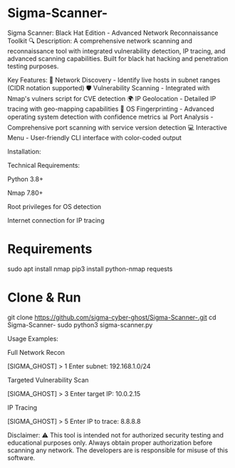 # Sigma-Scanner-
 Sigma Scanner: Black Hat Edition - Advanced Network Reconnaissance Toolkit 🔍
Description:
A comprehensive network scanning and reconnaissance tool with integrated vulnerability detection, IP tracing, and advanced scanning capabilities. Built for black hat hacking and penetration testing purposes.

Key Features:
🎯 Network Discovery - Identify live hosts in subnet ranges (CIDR notation supported)
🛡️ Vulnerability Scanning - Integrated with Nmap's vulners script for CVE detection
🌍 IP Geolocation - Detailed IP tracing with geo-mapping capabilities
🔧 OS Fingerprinting - Advanced operating system detection with confidence metrics
📊 Port Analysis - Comprehensive port scanning with service version detection
💻 Interactive Menu - User-friendly CLI interface with color-coded output

Installation:

Technical Requirements:

Python 3.8+

Nmap 7.80+

Root privileges for OS detection

Internet connection for IP tracing

# Requirements
sudo apt install nmap
pip3 install python-nmap requests

# Clone & Run
git clone https://github.com/sigma-cyber-ghost/Sigma-Scanner-.git
cd Sigma-Scanner-
sudo python3 sigma-scanner.py

Usage Examples:

Full Network Recon

[SIGMA_GHOST] > 1
Enter subnet: 192.168.1.0/24

Targeted Vulnerability Scan

[SIGMA_GHOST] > 3
Enter target IP: 10.0.2.15

IP Tracing

[SIGMA_GHOST] > 5
Enter IP to trace: 8.8.8.8

Disclaimer:
⚠️ This tool is intended not for authorized security testing and educational purposes only. Always obtain proper authorization before scanning any network. The developers are is responsible for misuse of this software.
